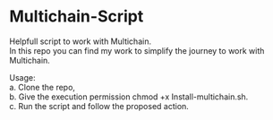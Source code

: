 # Multichain-Script
Helpfull script to work with Multichain.</br>
In this repo you can find my work to simplify the journey to work with Multichain.</br>

Usage:</br>
a. Clone the repo,</br>
b. Give the execution permission chmod +x Install-multichain.sh.</br>
c. Run the script and follow the proposed action.</br>
